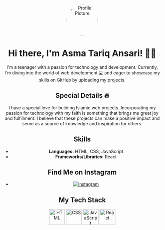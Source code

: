 <div align="center">

<img src="https://github.com/AsmaTariqA/AsmaTariqA/assets/132979698/842df783-cec2-4e43-b6bf-6c58a74fb6e4" alt="Profile Picture" style="width: 100px; height: 100px; border-radius: 50%;">

# Hi there, I'm Asma Tariq Ansari! 👋🏻

I'm a teenager with a passion for technology and development. Currently, I'm diving into the world of web development 💻 and eager to showcase my skills on GitHub by uploading my projects.


## Special Details 🔥
I have a special love for building Islamic web projects. Incorporating my passion for technology with my faith is something that brings me great joy and fulfillment. I believe that these projects can make a positive impact and serve as a source of knowledge and inspiration for others.

## Skills
- **Languages:** HTML, CSS, JavaScript
- **Frameworks/Libraries:** React

## Find Me on Instagram
- [![Instagram](https://img.icons8.com/fluent/48/000000/instagram-new.png)](https://www.instagram.com/asmataariq/)

## My Tech Stack
<img src="https://upload.wikimedia.org/wikipedia/commons/6/61/HTML5_logo_and_wordmark.svg" alt="HTML" width="50" height="50">
<img src="https://upload.wikimedia.org/wikipedia/commons/d/d5/CSS3_logo_and_wordmark.svg" alt="CSS" width="50" height="50">
<img src="https://upload.wikimedia.org/wikipedia/commons/9/99/Unofficial_JavaScript_logo_2.svg" alt="JavaScript" width="50" height="50">
<img src="https://upload.wikimedia.org/wikipedia/commons/a/a7/React-icon.svg" alt="React" width="50" height="50">


</div>




